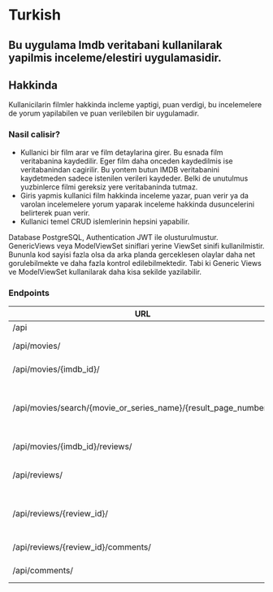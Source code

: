 # **Turkish**
## Bu uygulama Imdb veritabani kullanilarak yapilmis inceleme/elestiri uygulamasidir.

## Hakkinda
Kullanicilarin filmler hakkinda incleme yaptigi, puan verdigi, bu incelemelere de yorum yapilabilen ve puan verilebilen bir uygulamadir.

### Nasil calisir?
- Kullanici bir film arar ve film detaylarina girer. Bu esnada film veritabanina kaydedilir. Eger film daha onceden kaydedilmis ise veritabanindan cagirilir. Bu yontem butun IMDB veritabanini kaydetmeden sadece istenilen verileri kaydeder. Belki de unutulmus yuzbinlerce filmi gereksiz yere veritabaninda tutmaz. 
- Giris yapmis kullanici film hakkinda inceleme yazar, puan verir ya da varolan incelemelere yorum yaparak inceleme hakkinda dusuncelerini belirterek puan verir.
- Kullanici temel CRUD islemlerinin hepsini yapabilir.

Database PostgreSQL, Authentication JWT ile olusturulmustur. GenericViews veya ModelViewSet siniflari yerine ViewSet sinifi kullanilmistir. Bununla kod sayisi fazla olsa da arka planda gerceklesen olaylar daha net gorulebilmekte ve daha fazla kontrol edilebilmektedir. Tabi ki Generic Views ve ModelViewSet kullanilarak daha kisa sekilde yazilabilir.

### Endpoints

| URL           | Methods           | Action  |
| ------------- |:-------------:| -----:|
| /api      | GET | Root |
| /api/movies/      | GET      |   List Movies |
| /api/movies/{imdb_id}/ | GET      |    Movie Details  |
| /api/movies/search/{movie_or_series_name}/{result_page_number}/ | GET      |    Search IMDB data (page number optional)  |
| /api/movies/{imdb_id}/reviews/ | GET      |    Movie Reviews  |
| /api/reviews/ | GET-POST      |    List and Create Review  |
| /api/reviews/{review_id}/ | GET-PUT-PATCH-DELETE      |    Review Details, Update or Delete  |
| /api/reviews/{review_id}/comments/ | GET      |    Review Comments  |
| /api/comments/ | GET      |    List Comments  |
